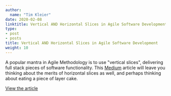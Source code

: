 ```yaml
---
author:
  name: "Tim Kleier"
date: 2020-02-08
linktitle: Vertical AND Horizontal Slices in Agile Software Development
type:
- post
- posts
title: Vertical AND Horizontal Slices in Agile Software Development
weight: 10
---
```


A popular mantra in Agile Methodology is to use "vertical slices", delivering full stack pieces of software functionality. This [Medium](https://www.medium.com) article will leave you thinking about the merits of horizontal slices as well, and perhaps thinking about eating a piece of layer cake.

[View the article](https://medium.com/@timkleier/vertical-and-horizontal-slices-45b7d435ac35)
